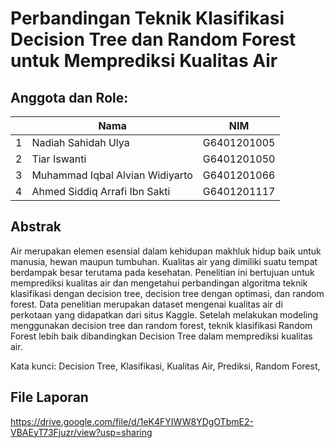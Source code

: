 # Perbandingan Teknik Klasifikasi Decision Tree dan Random Forest untuk Memprediksi Kualitas Air
## Anggota dan Role:
|  | Nama  | NIM |
| - | ------------- | -
| 1 | Nadiah Sahidah Ulya  | G6401201005|
| 2 | Tiar Iswanti  | G6401201050|
| 3 | Muhammad Iqbal Alvian Widiyarto  | G6401201066 |
| 4 | Ahmed Siddiq Arrafi Ibn Sakti | G6401201117|

## Abstrak
Air merupakan elemen esensial dalam kehidupan makhluk hidup baik untuk manusia, hewan maupun tumbuhan. Kualitas air yang dimiliki suatu tempat berdampak besar terutama pada kesehatan. Penelitian ini bertujuan untuk memprediksi kualitas air dan mengetahui perbandingan algoritma teknik klasifikasi dengan decision tree, decision tree dengan optimasi, dan random forest. Data penelitian merupakan dataset  mengenai kualitas air di perkotaan yang didapatkan dari situs Kaggle. Setelah melakukan modeling menggunakan decision tree dan random forest, teknik klasifikasi Random Forest lebih baik dibandingkan Decision Tree dalam memprediksi kualitas air.

Kata kunci: Decision Tree, Klasifikasi, Kualitas Air, Prediksi, Random Forest,

## File Laporan
https://drive.google.com/file/d/1eK4FYIWW8YDgOTbmE2-VBAEyT73Fjuzr/view?usp=sharing
